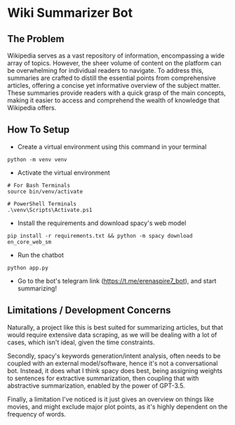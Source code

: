 # Wiki Summarizer Bot

## The Problem
Wikipedia serves as a vast repository of information, encompassing a wide array of topics. However, the sheer volume of content on the platform can be overwhelming for individual readers to navigate. To address this, summaries are crafted to distill the essential points from comprehensive articles, offering a concise yet informative overview of the subject matter. These summaries provide readers with a quick grasp of the main concepts, making it easier to access and comprehend the wealth of knowledge that Wikipedia offers.


## How To Setup

- Create a virtual environment using this command in your terminal 
```
python -m venv venv
```

- Activate the virtual environment

```
# For Bash Terminals
source bin/venv/activate
```

```
# PowerShell Terminals
.\venv\Scripts\Activate.ps1
```

- Install the requirements and download spacy's web model

```
pip install -r requirements.txt && python -m spacy download en_core_web_sm
```

- Run the chatbot

```
python app.py
```

- Go to the bot's telegram link (https://t.me/erenaspire7_bot), and start summarizing!

## Limitations / Development Concerns

Naturally, a project like this is best suited for summarizing articles, but that would require extensive data scraping, as we will be dealing with a lot of cases, which isn't ideal, given the time constraints.

Secondly, spacy's keywords generation/intent analysis, often needs to be coupled with an external model/software, hence it's not a conversational bot. Instead, it does what I think spacy does best, being assigning weights to sentences for extractive summarization, then coupling that with abstractive summarization, enabled by the power of GPT-3.5.

Finally, a limitation I've noticed is it just gives an overview on things like movies, and might exclude major plot points, as it's highly dependent on the frequency of words.
